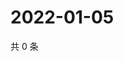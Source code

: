 # 2022-01-05

共 0 条

<!-- BEGIN WEIBO -->
<!-- 最后更新时间 Wed Jan 05 2022 00:23:18 GMT+0800 (China Standard Time) -->

<!-- END WEIBO -->
